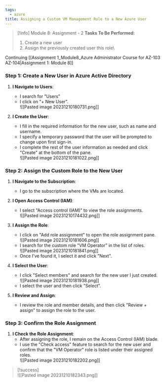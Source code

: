 ```yaml
---
tags:
  - azure
title: Assigning a Custom VM Management Role to a New Azure User
---
```

<!--
**Advancing Azure Skills: Custom Role Assignment for Azure VM Management!** I've recently completed an assignment in my Azure Administrator course focusing on Azure role-based access control (RBAC). The task involved creating a new user in Azure Active Directory, assigning a custom role named "VM Operator" specifically designed to manage virtual machines, and confirming the role assignment. This exercise provided practical insights into Azure's RBAC capabilities, enhancing my skills in customizing access controls and improving security for cloud resources.

#Azure #RBAC #AzureActiveDirectory #CloudSecurity #AzureAdministrator #AccessControl #ProfessionalDevelopment
-->
> [!info] Module 8: Assignment - 2
> **Tasks To Be Performed:** 
> 1. Create a new user 
> 2. Assign the previously created user this role\

Continuing [[Assignment 1_Module8_Azure Administrator Course for AZ-103 AZ-104|Assignment 1: Module 8]]

### Step 1: Create a New User in Azure Active Directory

1. **I Navigate to Users**:
    - I search for "Users"
    -  I click on "+ New User".
      <br>![[Pasted image 20231210180731.png]]
2. **I Create the User**:
    
    - I fill in the required information for the new user, such as name and username.
    - I specify a temporary password that the user will be prompted to change upon first sign-in.
    - I complete the rest of the user information as needed and click "Create" at the bottom of the pane.
      <br>![[Pasted image 20231210181022.png]]

### Step 2: Assign the Custom Role to the New User

1. **I Navigate to the Subscription**:
    
    - I go to the subscription where the VMs are located.
2. **I Open Access Control (IAM)**:
    
    - I select "Access control (IAM)" to view the role assignments.
      <br>![[Pasted image 20231210174432.png]]
3. **I Assign the Role**:
    
    - I click on "Add role assignment" to open the role assignment pane.
      <br>![[Pasted image 20231210181606.png]]
    - I search for the custom role "VM Operator" in the list of roles.
      <br>![[Pasted image 20231210181841.png]]
    - Once I've found it, I select it and click "Next".
4. **I Select the User**:
    
    - I click "Select members" and search for the new user I just created.
      <br>![[Pasted image 20231210181938.png]]
    - I select the user and then click "Select".
5. **I Review and Assign**:
    
    - I review the role and member details, and then click "Review + assign" to assign the role to the user.

### Step 3: Confirm the Role Assignment

1. **I Check the Role Assignment**:
    - After assigning the role, I remain on the Access Control (IAM) blade.
    - I use the "Check access" feature to search for the new user and confirm that the "VM Operator" role is listed under their assigned roles.
      <br>![[Pasted image 20231210182202.png]]

> [!success]
> <br>![[Pasted image 20231210182343.png]]





